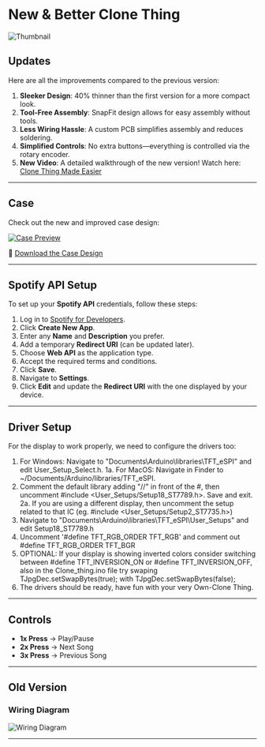 # New & Better Clone Thing

![Thumbnail](https://github.com/user-attachments/assets/155cefd5-bdbc-43d5-b2a0-3fdb65e4f242)

## Updates
Here are all the improvements compared to the previous version:

1. **Sleeker Design**: 40% thinner than the first version for a more compact look.
2. **Tool-Free Assembly**: SnapFit design allows for easy assembly without tools.
3. **Less Wiring Hassle**: A custom PCB simplifies assembly and reduces soldering.
4. **Simplified Controls**: No extra buttons—everything is controlled via the rotary encoder.
5. **New Video**: A detailed walkthrough of the new version! Watch here: [Clone Thing Made Easier](https://youtu.be/O8BWIcywnc4)

---

## Case
Check out the new and improved case design:

[![Case Preview](https://github.com/user-attachments/assets/a90b15b2-c142-4d17-b0d7-63361946f0e1)](https://makerworld.com/en/models/1159978-clone-thing#profileId-1165920)

🔗 [Download the Case Design](https://makerworld.com/en/models/1159978-clone-thing#profileId-1165920)

---

## Spotify API Setup
To set up your **Spotify API** credentials, follow these steps:

1. Log in to [Spotify for Developers](https://developer.spotify.com/dashboard/applications).
2. Click **Create New App**.
3. Enter any **Name** and **Description** you prefer.
4. Add a temporary **Redirect URI** (can be updated later).
5. Choose **Web API** as the application type.
6. Accept the required terms and conditions.
7. Click **Save**.
8. Navigate to **Settings**.
9. Click **Edit** and update the **Redirect URI** with the one displayed by your device.

---
## Driver Setup
For the display to work properly, we need to configure the drivers too:

1. For Windows: Navigate to "Documents\Arduino\libraries\TFT_eSPI" and edit User_Setup_Select.h.
    1a. For MacOS: Navigate in Finder to ~/Documents/Arduino/libraries/TFT_eSPI.
2. Comment the default library adding "//" in front of the #, then uncomment #include <User_Setups/Setup18_ST7789.h>. Save and exit.
    2a. If you are using a different display, then uncomment the setup related to that IC (eg. #include <User_Setups/Setup2_ST7735.h>)
3. Navigate to "Documents\Arduino\libraries\TFT_eSPI\User_Setups" and edit Setup18_ST7789.h
4. Uncomment '#define TFT_RGB_ORDER TFT_RGB' and comment out #define TFT_RGB_ORDER TFT_BGR
5. OPTIONAL: If your display is showing inverted colors consider switching between #define TFT_INVERSION_ON or #define TFT_INVERSION_OFF, also in the Clone_thing.ino file try swaping TJpgDec.setSwapBytes(true); with TJpgDec.setSwapBytes(false);
6. The drivers should be ready, have fun with your very Own-Clone Thing.
   
---

## Controls
- **1x Press** → Play/Pause
- **2x Press** → Next Song
- **3x Press** → Previous Song

---

## Old Version

### Wiring Diagram

![Wiring Diagram](https://github.com/user-attachments/assets/b4e44b36-2615-4fc2-8501-6ba9b88f5ee8)

---
